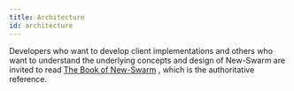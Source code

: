 ```yaml
---
title: Architecture
id: architecture
---
```


Developers who want to develop client implementations and others who want to understand the underlying concepts and design of New-Swarm are invited to read
<a href="/the-book-of-swarm.pdf" target="_blank" rel="noopener noreferrer">The Book of New-Swarm</a> , which is the authoritative reference.
